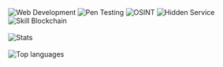 <div align="left">
 
<img src="https://img.shields.io/badge/Skill-Web%20Development-%23111111" alt="Web Development" />
<img src="https://img.shields.io/badge/Skill-Pen%20Testing-%23111111" alt="Pen Testing" />
<img src="https://img.shields.io/badge/Skill-OSINT-%23111111" alt="OSINT" />
<img src="https://img.shields.io/badge/Skill-Hidden%20Service-%237D4698" alt="Hidden Service" />
<img src="https://img.shields.io/badge/Skill-Blockchain-%23111111" alt="Skill Blockchain" />
 
 <br />
 <br />
 
<div> 
 <img src="https://github-readme-stats.vercel.app/api?username=Ange-Rodriguez&title_color=ffffff&bg_color=111111&icon_color=ffffff&count_private=true&show_icons=true&include_all_commits=true&langs_count=6&text_color=ffffff&hide_border=false&border_color=000000" alt="Stats" />
</div>
 
 <br />
 
<div>
  <img src="https://github-readme-stats.vercel.app/api/top-langs?username=Ange-Rodriguez&title_color=ffffff&bg_color=111111&langs_count=6&text_color=ffffff&layout=compact&hide_border=false&border_color=000000" alt="Top languages" />
 </div>

 <br />
 <br />
 
</div>
